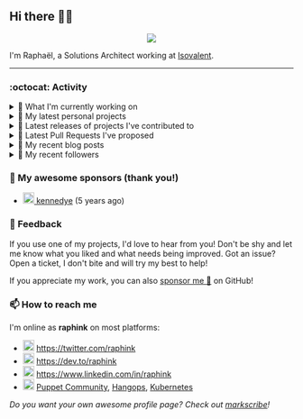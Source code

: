 ## Hi there 👋🏼


<p align="center">
  <a href="https://github.com/ryo-ma/github-profile-trophy"><img src="https://github-profile-trophy.vercel.app/?username=raphink&theme=darkhub&margin-w=15&margin-h=15&no-frame=true&column=5"/></a>
</p>


I'm Raphaël, a Solutions Architect working at [Isovalent](https://github.com/isovalent).

<hr />


### :octocat: Activity

<details>
<summary>👷 What I'm currently working on</summary>

- [raphink/blankword](https://github.com/raphink/blankword) -  (2 days ago)
- [raphink/conjugame](https://github.com/raphink/conjugame) -  (2 days ago)
- [isovalent/instruqt-go](https://github.com/isovalent/instruqt-go) - A Go library for the Instruqt API (6 days ago)
- [raphink/dotfiles](https://github.com/raphink/dotfiles) -  (1 week ago)
- [raphink/juanita](https://github.com/raphink/juanita) -  (2 weeks ago)
</details>

<details>
<summary>🌱 My latest personal projects</summary>

- [raphink/blankword](https://github.com/raphink/blankword) - 
- [raphink/conjugame](https://github.com/raphink/conjugame) - 
- [raphink/realitycheck](https://github.com/raphink/realitycheck) - a lightweight web app designed to help tweens and teens develop critical thinking skills in the age of social media
- [raphink/scriptoguessr](https://github.com/raphink/scriptoguessr) - A Bible verse localisation game
- [raphink/inktober](https://github.com/raphink/inktober) - 
</details>

<details>
<summary>🔭 Latest releases of projects I've contributed to</summary>

- [cilium/cilium](https://github.com/cilium/cilium) ([v1.17.4](https://github.com/cilium/cilium/releases/tag/v1.17.4), 4 days ago) - eBPF-based Networking, Security, and Observability
- [cilium/cilium-cli](https://github.com/cilium/cilium-cli) ([v0.18.3](https://github.com/cilium/cilium-cli/releases/tag/v0.18.3), 1 month ago) - CLI to install, manage &amp; troubleshoot Kubernetes clusters running Cilium
- [isovalent/instruqt-go](https://github.com/isovalent/instruqt-go) ([v1.7.0](https://github.com/isovalent/instruqt-go/releases/tag/v1.7.0), 5 months ago) - A Go library for the Instruqt API
- [cloud-native-suisse-romande/governance](https://github.com/cloud-native-suisse-romande/governance) ([v1.0.0](https://github.com/cloud-native-suisse-romande/governance/releases/tag/v1.0.0), 7 months ago) - Organization and Association governance
- [isovalent/credly-go](https://github.com/isovalent/credly-go) ([v1.0.0](https://github.com/isovalent/credly-go/releases/tag/v1.0.0), 7 months ago) - A Go library for the Credly API
</details>

<details>
<summary>🔨 Latest Pull Requests I've proposed</summary>

- [Add consent to UserInfo](https://github.com/isovalent/instruqt-go/pull/24) on [isovalent/instruqt-go](https://github.com/isovalent/instruqt-go) (6 days ago)
- [Add more fields to UserDetails](https://github.com/isovalent/instruqt-go/pull/23) on [isovalent/instruqt-go](https://github.com/isovalent/instruqt-go) (6 days ago)
</details>

<details>
<summary>📜 My recent blog posts</summary>

- [How to Automatically Issue Badges for Instruqt Labs](https://dev.to/raphink/how-to-automatically-issue-badges-for-instruqt-labs-18k5) (7 months ago)
- [Streamlining Access to Embedded Instruqt Labs](https://dev.to/raphink/streamlining-access-to-embedded-instruqt-labs-4ph9) (7 months ago)
- [Towards a Modular DevOps Stack](https://dev.to/camptocamp-ops/towards-a-modular-devops-stack-257c) (3 years ago)
- [A 15-year Puppet Journey](https://dev.to/raphink/a-15-year-puppet-journey-4o39) (3 years ago)
- [How to allow dynamic Terraform Provider Configuration](https://dev.to/camptocamp-ops/how-to-allow-dynamic-terraform-provider-configuration-20ik) (4 years ago)
</details>

<details>
<summary>👥 My recent followers</summary>

- [<img src="https://avatars.githubusercontent.com/u/7047165?u=9a1a6b75bc04355a42f517d4b720be472feda106&amp;v=4" height="20"/> netops2devops](https://github.com/netops2devops)
- [<img src="https://avatars.githubusercontent.com/u/34954109?v=4" height="20"/> snkd](https://github.com/snkd)
- [<img src="https://avatars.githubusercontent.com/u/78157563?u=b02e3426a7d0cca0c38a58a3085e7bbca87a52e7&amp;v=4" height="20"/> Charles-Chrismann](https://github.com/Charles-Chrismann)
- [<img src="https://avatars.githubusercontent.com/u/197335226?v=4" height="20"/> sins921](https://github.com/sins921)
- [<img src="https://avatars.githubusercontent.com/u/24417768?u=750a73ca6f79b61b2c555eb084c98d4820c16de7&amp;v=4" height="20"/> psubacz](https://github.com/psubacz)
</details>


### 💚 My awesome sponsors (thank you!)

- [<img src="https://avatars.githubusercontent.com/u/1110127?v=4" height="20"/> kennedye](https://github.com/kennedye) (5 years ago)


### 💬 Feedback

If you use one of my projects, I'd love to hear from you!
Don't be shy and let me know what you liked and what needs being improved.
Got an issue? Open a ticket, I don't bite and will try my best to help!

If you appreciate my work, you can also [sponsor me 💚](https://github.com/sponsors/raphink) on GitHub!


### 📫 How to reach me

I'm online as **raphink** on most platforms:

- <img src="https://raw.githubusercontent.com/FortAwesome/Font-Awesome/master/svgs/brands/twitter.svg" width="20" alt="Twitter" /> https://twitter.com/raphink
- <img src="https://raw.githubusercontent.com/FortAwesome/Font-Awesome/master/svgs/brands/dev.svg" width="20" alt="Blog" /> https://dev.to/raphink
- <img src="https://raw.githubusercontent.com/FortAwesome/Font-Awesome/master/svgs/brands/linkedin.svg" width="20" alt="LinkedIn" /> https://www.linkedin.com/in/raphink
- <img src="https://raw.githubusercontent.com/FortAwesome/Font-Awesome/master/svgs/brands/slack.svg" width="20" alt="Slack" /> [Puppet Community](https://slack.puppet.com/), [Hangops](https://signup.hangops.com/), [Kubernetes](https://slack.k8s.io/)

*Do you want your own awesome profile page? Check out [markscribe](https://github.com/muesli/markscribe)!*
